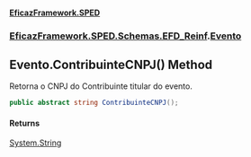 #### [EficazFramework.SPED](EficazFrameworkSPED.md 'EficazFramework SPED')
### [EficazFramework.SPED.Schemas.EFD_Reinf](EficazFramework.SPED.Schemas.EFD_Reinf.md 'EficazFramework.SPED.Schemas.EFD_Reinf').[Evento](EficazFramework.SPED.Schemas.EFD_Reinf/Evento.md 'EficazFramework.SPED.Schemas.EFD_Reinf.Evento')

## Evento.ContribuinteCNPJ() Method

Retorna o CNPJ do Contribuinte titular do evento.

```csharp
public abstract string ContribuinteCNPJ();
```

#### Returns
[System.String](https://docs.microsoft.com/en-us/dotnet/api/System.String 'System.String')